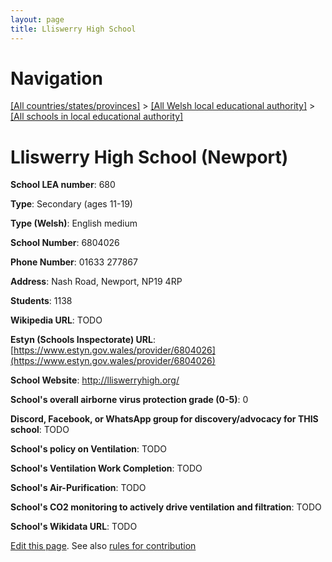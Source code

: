 ```yaml
---
layout: page
title: Lliswerry High School
---
```

# Navigation

[[All countries/states/provinces]](../../..) > [[All Welsh local educational authority]](../..) > [[All schools in local educational authority]](..)

# Lliswerry High School (Newport)

**School LEA number**: 680

**Type**: Secondary (ages 11-19)

**Type (Welsh)**: English medium

**School Number**: 6804026

**Phone Number**: 01633 277867

**Address**: Nash Road, Newport, NP19 4RP

**Students**: 1138

**Wikipedia URL**: TODO

**Estyn (Schools Inspectorate) URL**: [https://www.estyn.gov.wales/provider/6804026](https://www.estyn.gov.wales/provider/6804026)

**School Website**: http://lliswerryhigh.org/

**School's overall airborne virus protection grade (0-5)**: 0

**Discord, Facebook, or WhatsApp group for discovery/advocacy for THIS school**: TODO

**School's policy on Ventilation**: TODO

**School's Ventilation Work Completion**: TODO

**School's Air-Purification**: TODO

**School's CO2 monitoring to actively drive ventilation and filtration**: TODO

**School's Wikidata URL**: TODO




[Edit this page](https://github.com/VentilationProject/Wales/edit/prif/./Newport/Lliswerry_High_School.md). See also [rules for contribution](../../../contribution-rules/)